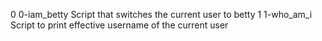 0	0-iam_betty	Script that switches the current user to betty
1	1-who_am_i	Script to print effective username of the current user

